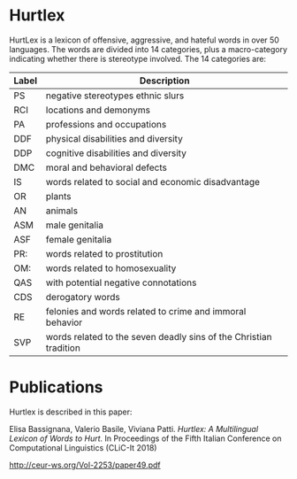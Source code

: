# Hurtlex

HurtLex is a lexicon of offensive, aggressive, and hateful words in over 50 languages.
The words are divided into 14 categories, plus a macro-category indicating whether there is stereotype involved.
The 14 categories are:

|Label|Description|
|-----|-----------|
| PS  | negative stereotypes ethnic slurs |
| RCI | locations and demonyms |
| PA  | professions and occupations  |
| DDF | physical disabilities and diversity |
| DDP | cognitive disabilities and diversity |
| DMC | moral and behavioral defects |
| IS  | words related to social and economic disadvantage |
| OR  | plants |
| AN  | animals  |
| ASM | male genitalia |
| ASF | female genitalia |
| PR: | words related to prostitution |
| OM: | words related to homosexuality |
| QAS | with potential negative connotations |
| CDS | derogatory words |
| RE  | felonies and words related to crime and immoral behavior |
| SVP | words related to the seven deadly sins of the Christian tradition |

# Publications

Hurtlex is described in this paper:

Elisa Bassignana, Valerio Basile, Viviana Patti. 
*Hurtlex: A Multilingual Lexicon of Words to Hurt.*
In Proceedings of the Fifth Italian Conference on Computational 
Linguistics (CLiC-It 2018)

http://ceur-ws.org/Vol-2253/paper49.pdf
